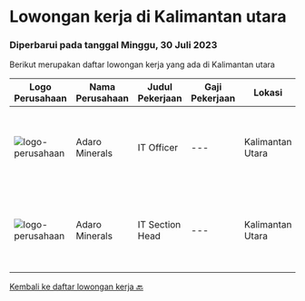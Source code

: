 
  # Lowongan kerja di Kalimantan utara

  ### Diperbarui pada tanggal Minggu, 30 Juli 2023

  Berikut merupakan daftar lowongan kerja yang ada di Kalimantan utara

  |Logo Perusahaan | Nama Perusahaan | Judul Pekerjaan | Gaji Pekerjaan | Lokasi | Deskripsi | Tanggal diunggah | Pranala |
  | -------------- | --------------- | --------------- | --------- | --------- | -------------- | ------- | ----------- |
  |![logo-perusahaan](https://image-service-cdn.seek.com.au/ae9f24f89d77895125c0286866e6721889bffaea/ee4dce1061f3f616224767ad58cb2fc751b8d2dc)|Adaro Minerals|IT Officer|---|Kalimantan Utara|Job Responsibilities:Responsible for coordinating, planning, and leading IT-related activities during the project, including building IT system,...|Senin, 03 Juli 2023|https://www.jobstreet.co.id/id/job/it-officer-4391508?token=0~2dc854e9-2f10-4b5e-9add-387dedae34d7&sectionRank=1&jobId=jobstreet-id-job-4391508|
|![logo-perusahaan](https://image-service-cdn.seek.com.au/ae9f24f89d77895125c0286866e6721889bffaea/ee4dce1061f3f616224767ad58cb2fc751b8d2dc)|Adaro Minerals|IT Section Head|---|Kalimantan Utara|Job Responsibilities:Responsible for coordinating, planning, and leading IT-related activities during the project, including building IT system,...|Senin, 03 Juli 2023|https://www.jobstreet.co.id/id/job/it-section-head-4391502?token=0~2dc854e9-2f10-4b5e-9add-387dedae34d7&sectionRank=2&jobId=jobstreet-id-job-4391502|


  [Kembali ke daftar lowongan kerja 🔙](../README.md#daftar-lowongan-kerja)
  